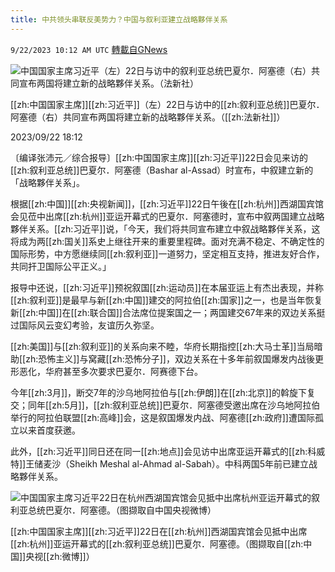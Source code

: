 ```yaml
---
title: 中共领头串联反美势力？中国与叙利亚建立战略夥伴关系
---
```

`9/22/2023 10:12 AM UTC` [轉載自GNews](https://gnews.org/articles/1726898)

![中国国家主席习近平（左）22日与访中的叙利亚总统巴夏尔．阿塞德（右）共同宣布两国将建立新的战略夥伴关系。（法新社）](https://img.ltn.com.tw/Upload/news/600/2023/09/22/4436694_1_1.jpg "中国国家主席习近平（左）22日与访中的叙利亚总统巴夏尔．阿塞德（右）共同宣布两国将建立新的战略夥伴关系。（法新社）")

[[zh:中国国家主席]][[zh:习近平]]（左）22日与访中的[[zh:叙利亚总统]]巴夏尔．阿塞德（右）共同宣布两国将建立新的战略夥伴关系。（[[zh:法新社]]）

2023/09/22 18:12

〔编译张沛元／综合报导〕[[zh:中国国家主席]][[zh:习近平]]22日会见来访的[[zh:叙利亚总统]]巴夏尔．阿塞德（Bashar al-Assad）时宣布，中叙建立新的「战略夥伴关系」。

根据[[zh:中国]][[zh:央视新闻]]，[[zh:习近平]]22日午後在[[zh:杭州]]西湖国宾馆会见莅中出席[[zh:杭州]]亚运开幕式的巴夏尔．阿塞德时，宣布中叙两国建立战略夥伴关系。[[zh:习近平]]说，「今天，我们将共同宣布建立中叙战略夥伴关系，这将成为两[[zh:国关]]系史上继往开来的重要里程碑。面对充满不稳定、不确定性的国际形势，中方愿继续同[[zh:叙利亚]]一道努力，坚定相互支持，推进友好合作，共同扞卫国际公平正义。」

报导中还说，[[zh:习近平]]预祝叙国[[zh:运动员]]在本届亚运上有杰出表现，并称[[zh:叙利亚]]是最早与新[[zh:中国]]建交的阿拉伯[[zh:国家]]之一，也是当年恢复新[[zh:中国]]在[[zh:联合国]]合法席位提案国之一；两国建交67年来的双边关系挺过国际风云变幻考验，友谊历久弥坚。

[[zh:美国]]与[[zh:叙利亚]]的关系向来不睦，华府长期指控[[zh:大马士革]]当局暗助[[zh:恐怖主义]]与窝藏[[zh:恐怖分子]]，双边关系在十多年前叙国爆发内战後更形恶化，华府甚至多次要求巴夏尔．阿赛德下台。

今年[[zh:3月]]，断交7年的沙乌地阿拉伯与[[zh:伊朗]]在[[zh:北京]]的斡旋下复交；同年[[zh:5月]]，[[zh:叙利亚总统]]巴夏尔．阿塞德受邀出席在沙乌地阿拉伯举行的阿拉伯联盟[[zh:高峰]]会，这是叙国爆发内战、阿塞德[[zh:政府]]遭国际孤立以来首度获邀。

此外，[[zh:习近平]]同日还在同一[[zh:地点]]会见访中出席亚运开幕式的[[zh:科威特]]王储麦沙（Sheikh Meshal al-Ahmad al-Sabah）。中科两国5年前已建立战略夥伴关系。

![中国国家主席习近平22日在杭州西湖国宾馆会见抵中出席杭州亚运开幕式的叙利亚总统巴夏尔．阿塞德。（图撷取自中国央视微博）](https://img.ltn.com.tw/Upload/news/600/2023/09/22/4436694_2_1.jpg "中国国家主席习近平22日在杭州西湖国宾馆会见抵中出席杭州亚运开幕式的叙利亚总统巴夏尔．阿塞德。（图撷取自中国央视微博）")

[[zh:中国国家主席]][[zh:习近平]]22日在[[zh:杭州]]西湖国宾馆会见抵中出席[[zh:杭州]]亚运开幕式的[[zh:叙利亚总统]]巴夏尔．阿塞德。（图撷取自[[zh:中国]]央视[[zh:微博]]）
